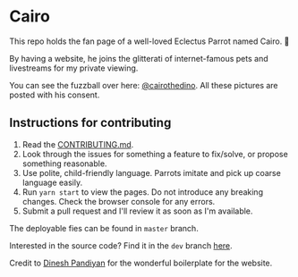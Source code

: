 # Cairo

This repo holds the fan page of a well-loved Eclectus Parrot named Cairo. 🎉

By having a website, he joins the glitterati of internet-famous pets and livestreams for my private viewing.

You can see the fuzzball over here: [@cairothedino](https://www.instagram.com/cairothedino/?hl=en). All these pictures are posted with his consent.

## Instructions for contributing

1. Read the [CONTRIBUTING.md](https://github.com/lackdaz/cairo-landing-page/blob/dev/CONTRIBUTING.md).
1. Look through the issues for something a feature to fix/solve, or propose something reasonable.
1. Use polite, child-friendly language. Parrots imitate and pick up coarse language easily.
1. Run `yarn start` to view the pages. Do not introduce any breaking changes. Check the browser console for any errors.
1. Submit a pull request and I'll review it as soon as I'm available.

The deployable fies can be found in `master` branch.

Interested in the source code? Find it in the `dev` branch [here](https://github.com/lackdaz/cairo-landing-page/tree/dev).

Credit to [Dinesh Pandiyan](https://github.com/flexdinesh/flexdinesh.github.io) for the wonderful boilerplate for the website.
